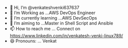 - 👋 Hi, I’m @venkateshvenki637637
- 👀 I’m Working as ...AWS DevOps Engineer
- 🌱 I’m currently learning ...AWS DevSecOps
- 💞️ I’m aiming to ...Master in Shell Script and Ansible
- 📫 How to reach me ... Connect on https://www.linkedin.com/in/venkatesh-venki-linux789/
- 😄 Pronouns: ... Venkat

<!---
venkateshvenki637637/venkateshvenki637637 is a ✨ special ✨ repository because its `README.md` (this file) appears on your GitHub profile.
You can click the Preview link to take a look at your changes.
--->
